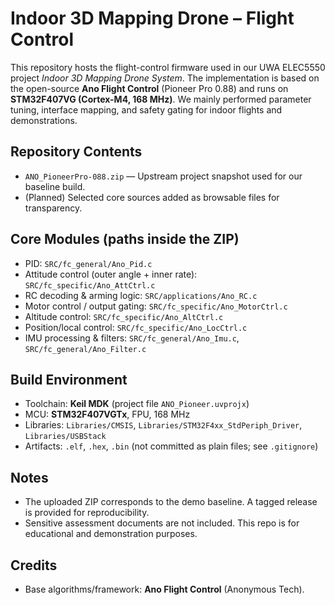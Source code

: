 # Indoor 3D Mapping Drone – Flight Control

This repository hosts the flight-control firmware used in our UWA ELEC5550 project *Indoor 3D Mapping Drone System*.
The implementation is based on the open-source **Ano Flight Control** (Pioneer Pro 0.88) and runs on **STM32F407VG (Cortex-M4, 168 MHz)**.
We mainly performed parameter tuning, interface mapping, and safety gating for indoor flights and demonstrations.

## Repository Contents
- `ANO_PioneerPro-088.zip` — Upstream project snapshot used for our baseline build.
- (Planned) Selected core sources added as browsable files for transparency.

## Core Modules (paths inside the ZIP)
- PID: `SRC/fc_general/Ano_Pid.c`
- Attitude control (outer angle + inner rate): `SRC/fc_specific/Ano_AttCtrl.c`
- RC decoding & arming logic: `SRC/applications/Ano_RC.c`
- Motor control / output gating: `SRC/fc_specific/Ano_MotorCtrl.c`
- Altitude control: `SRC/fc_specific/Ano_AltCtrl.c`
- Position/local control: `SRC/fc_specific/Ano_LocCtrl.c`
- IMU processing & filters: `SRC/fc_general/Ano_Imu.c`, `SRC/fc_general/Ano_Filter.c`

## Build Environment
- Toolchain: **Keil MDK** (project file `ANO_Pioneer.uvprojx`)
- MCU: **STM32F407VGTx**, FPU, 168 MHz
- Libraries: `Libraries/CMSIS`, `Libraries/STM32F4xx_StdPeriph_Driver`, `Libraries/USBStack`
- Artifacts: `.elf`, `.hex`, `.bin` (not committed as plain files; see `.gitignore`)

## Notes
- The uploaded ZIP corresponds to the demo baseline. A tagged release is provided for reproducibility.
- Sensitive assessment documents are not included. This repo is for educational and demonstration purposes.

## Credits
- Base algorithms/framework: **Ano Flight Control** (Anonymous Tech).
